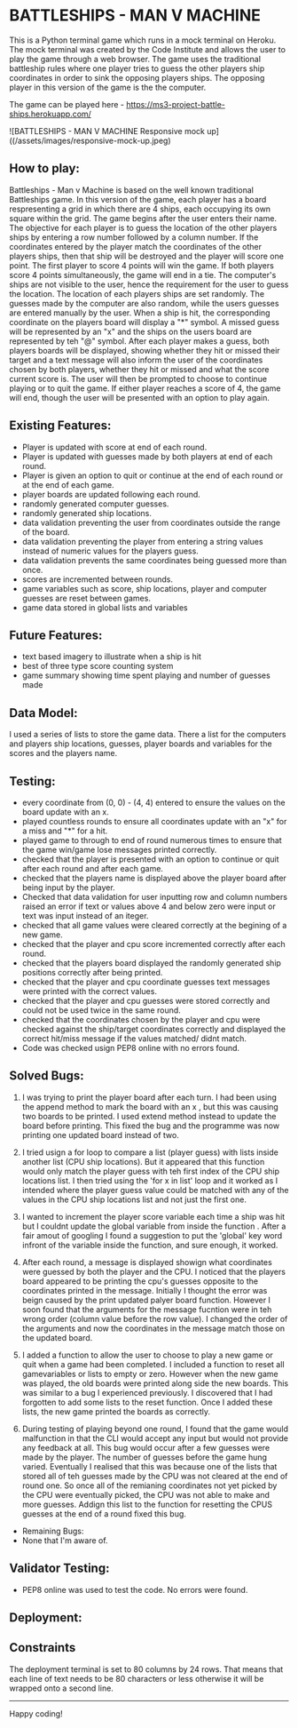 # BATTLESHIPS - MAN V MACHINE

This is a Python terminal game which runs in a mock terminal on Heroku. The mock terminal was created by the Code Institute and allows the user to play the game through a web browser.
The game uses the traditional battleship rules where one player tries to guess the other players ship coordinates in order to sink the opposing players ships. The opposing player in this version of the game is the the computer.

The game can be played here - https://ms3-project-battle-ships.herokuapp.com/

![BATTLESHIPS - MAN V MACHINE Responsive mock up]((/assets/images/responsive-mock-up.jpeg)

## How to play:

Battleships - Man v Machine is based on the well known traditional Battleships game. In this version of the game, each player has a board respresenting a grid in which there are 4 ships, each occupying its own square within the grid. The game begins after the user enters their name. The objective for each player is to guess the location of the other players ships by entering a row number followed by a column number. If the coordinates entered by the player match the coordinates of the other players ships, then that ship will be destroyed and the player will score one point. The first player to score 4 points will win the game. If both players score 4 points simultaneously, the game will end in a tie. 
The computer's ships are not visible to the user, hence the requirement for the user to guess the location. The location of each players ships are set randomly. The guesses made by the computer are also random, while the users guesses are entered manually by the user.
When a ship is hit, the corresponding coordinate on the players board will display a "*" symbol. A missed guess will be represented by an "x" and the ships on the users board are represented by teh "@" symbol. After each player makes a guess, both players boards will be displayed, showing whether they hit or missed their target and a text message will also inform the user of the coordinates chosen by both players, whether they hit or missed and what the score current score is. The user will then be prompted to choose to continue playing or to quit the game. If either player reaches a score of 4, the game will end, though the user will be presented with an option to play again.

## Existing Features:
* Player is updated with score at end of each round.
* Player is updated with guesses made by both players at end of each round.
* Player is given an option to quit or continue at the end of each round or at the end of each game.
* player boards are updated following each round.
* randomly generated computer guesses.
* randomly generated ship locations.
* data validation preventing the user from coordinates outside the range of the board.
* data validation preventing the player from entering a string values instead of numeric values for the players guess.
* data validation prevents the same coordinates being guessed more than once.
* scores are incremented between rounds.
* game variables such as score, ship locations, player and computer guesses are reset between games.
* game data stored in global lists and variables


## Future Features:
* text based imagery to illustrate when a ship is hit
* best of three type score counting system
* game summary showing time spent playing and number of guesses made

## Data Model:
I used a series of lists to store the game data. There a list for the computers and players ship locations, guesses, player boards and variables for the scores and the players name.

## Testing:
* every coordinate from (0, 0) - (4, 4) entered to ensure the values on the board update with an x.
* played countless rounds to ensure all coordinates update with an "x" for a miss and "*" for a hit.
* played game to through to end of round numerous times to ensure that the game win/game lose messages printed correctly.
* checked that the player is presented with an option to continue or quit after each round and after each game.
* checked that the players name is displayed above the player board after being input by the player.
* Checked that data validation for user inputting row and column numbers raised an error if text or values above 4 and below zero were input or text was input instead of an iteger.
* checked that all game values were cleared correctly at the begining of a new game.
* checked that the player and cpu score incremented correctly after each round.
* checked that the players board displayed the randomly generated ship positions correctly after being printed.
* checked that the player and cpu coordinate guesses text messages were printed with the correct values.
* checked that the player and cpu guesses were stored correctly and could not be used twice in the same round.
* checked that the coordinates chosen by the player and cpu were checked against the ship/target coordinates correctly and displayed the correct hit/miss message if the values matched/ didnt match.
* Code was checked usign PEP8 online with no errors found.

## Solved Bugs:
1. I was trying to print the player board after each turn. I had been using the append method to mark the board with an x , but this was causing two boards to be printed. I used extend method instead to update the board before printing.  This fixed the bug and the programme was now printing one updated board instead of two.

2. I tried usign a for loop to compare a list (player guess) with lists inside another list (CPU ship locations). But it appeared that this function would only match the player guess with teh first index of the CPU ship locations list. I then tried using the 'for x in list' loop and it worked as I intended where the player guess value could be matched with any of the values in the CPU ship locations list and not just the first one.

3. I wanted to increment the player score variable each time a ship was hit but I couldnt update the global variable from inside the function . After a fair amout of googling I found a suggestion to put the 'global' key word infront of the variable  inside the function, and sure enough, it worked.

4. After each round, a message is displayed showign what coordinates were guessed by both the player and the CPU. I noticed that the players board appeared to be printing the cpu's guesses opposite to the coordinates printed in the message. Initially I thought the error was beign caused by the print updated palyer board function. However I soon found that the arguments for the message fucntion were in teh wrong order (column value before the row value). I changed the order of the arguments and now the coordinates in the message match those on the updated board. 

5. I added a function to allow the user to choose to play a new game or quit when a game had been completed. I included a function to reset all gamevariables or lists to empty or zero. However when the new game was played, the old boards were printed along side the new boards. This was similar to a bug I experienced previously. I discovered that I had forgotten to add some lists to the reset function. Once I added these lists, the new game printed the boards as correctly.

6. During testing of playing beyond one round, I found that the game would malfunction in that the CLI would accept any input but would not provide any feedback at all. This bug would occur after a few guesses were made by the player. The number of guesses before the game hung varied. Eventually I realised that this was because one of the lists that stored all of teh guesses made by the CPU was not cleared at the end of round one. So once all of the remianing coordinates not yet picked by the CPU were eventually picked, the CPU was not able to make and more guesses. Addign this list to the function for resetting the CPUS guesses at the end of a round fixed this bug. 

* Remaining Bugs:
* None that I'm aware of.

## Validator Testing:
* PEP8 online was used to test the code. No errors were found.

## Deployment:
 
## Constraints

The deployment terminal is set to 80 columns by 24 rows. That means that each line of text needs to be 80 characters or less otherwise it will be wrapped onto a second line.

-----
Happy coding!